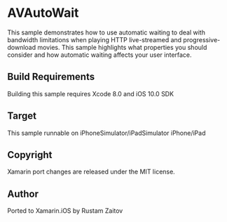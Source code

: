 AVAutoWait
==========

This sample demonstrates how to use automatic waiting to deal with bandwidth limitations when playing HTTP live-streamed and progressive-download movies. This sample highlights what properties you should consider and how automatic waiting affects your user interface.

## Build Requirements

Building this sample requires Xcode 8.0 and iOS 10.0 SDK

## Target

This sample runnable on iPhoneSimulator/iPadSimulator iPhone/iPad

## Copyright

Xamarin port changes are released under the MIT license.

Author
------

Ported to Xamarin.iOS by Rustam Zaitov
